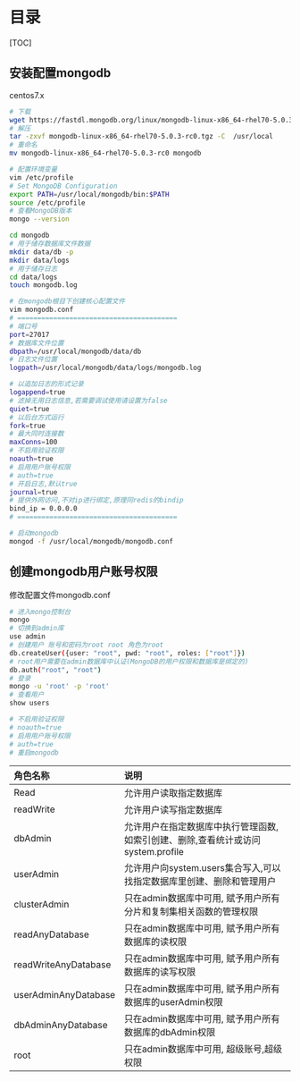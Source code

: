 # 目录

[TOC]

## 安装配置mongodb

centos7.x

```bash
# 下载
wget https://fastdl.mongodb.org/linux/mongodb-linux-x86_64-rhel70-5.0.3-rc0.tgz /opt
# 解压
tar -zxvf mongodb-linux-x86_64-rhel70-5.0.3-rc0.tgz -C  /usr/local
# 重命名
mv mongodb-linux-x86_64-rhel70-5.0.3-rc0 mongodb
```

```bash
# 配置环境变量
vim /etc/profile
# Set MongoDB Configuration
export PATH=/usr/local/mongodb/bin:$PATH
source /etc/profile
# 查看MongoDB版本
mongo --version
```

```bash
cd mongodb
# 用于储存数据库文件数据
mkdir data/db -p
mkdir data/logs
# 用于储存日志
cd data/logs
touch mongodb.log
```

```bash
# 在mongodb根目下创建核心配置文件
vim mongodb.conf
# ========================================
# 端口号
port=27017
# 数据库文件位置
dbpath=/usr/local/mongodb/data/db
# 日志文件位置
logpath=/usr/local/mongodb/data/logs/mongodb.log

# 以追加日志的形式记录
logappend=true
# 滤掉无用日志信息,若需要调试使用请设置为false
quiet=true
# 以后台方式运行
fork=true
# 最大同时连接数
maxConns=100
# 不启用验证权限
noauth=true
# 启用用户账号权限
# auth=true
# 开启日志,默认true
journal=true
# 提供外网访问,不对ip进行绑定,原理同redis的bindip
bind_ip = 0.0.0.0
# ========================================
```

```bash
# 启动mongodb
mongod -f /usr/local/mongodb/mongodb.conf
```

## 创建mongodb用户账号权限

修改配置文件mongodb.conf

```bash
# 进入mongo控制台
mongo
# 切换到admin库
use admin
# 创建用户 账号和密码为root root 角色为root
db.createUser({user: "root", pwd: "root", roles: ["root"]})
# root用户需要在admin数据库中认证(MongoDB的用户权限和数据库是绑定的)
db.auth("root", "root")
# 登录
mongo -u 'root' -p 'root'
# 查看用户
show users
```

```bash
# 不启用验证权限
# noauth=true
# 启用用户账号权限
# auth=true
# 重启mongodb
```

| 角色名称             | 说明                                                         |
| :------------------- | :----------------------------------------------------------- |
| Read                 | 允许用户读取指定数据库                                       |
| readWrite            | 允许用户读写指定数据库                                       |
| dbAdmin              | 允许用户在指定数据库中执行管理函数,如索引创建、删除,查看统计或访问system.profile |
| userAdmin            | 允许用户向system.users集合写入,可以找指定数据库里创建、删除和管理用户 |
| clusterAdmin         | 只在admin数据库中可用, 赋予用户所有分片和复制集相关函数的管理权限 |
| readAnyDatabase      | 只在admin数据库中可用, 赋予用户所有数据库的读权限            |
| readWriteAnyDatabase | 只在admin数据库中可用, 赋予用户所有数据库的读写权限          |
| userAdminAnyDatabase | 只在admin数据库中可用, 赋予用户所有数据库的userAdmin权限     |
| dbAdminAnyDatabase   | 只在admin数据库中可用, 赋予用户所有数据库的dbAdmin权限       |
| root                 | 只在admin数据库中可用, 超级账号,超级权限                     |

